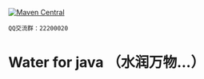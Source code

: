 [![Maven Central](https://img.shields.io/maven-central/v/org.noear/water.svg)](https://mvnrepository.com/search?q=water)

` QQ交流群：22200020 `

# Water for java （水润万物...）